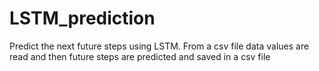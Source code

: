 # LSTM_prediction
Predict the next future steps using LSTM. From a csv file data values are read and then future steps are predicted and saved in a csv file
